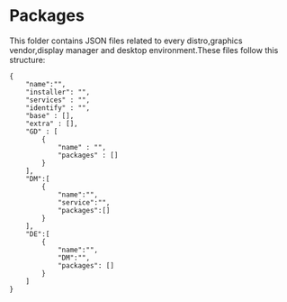 # Packages
This folder contains JSON files related to every distro,graphics vendor,display manager and desktop environment.These files follow this structure:

```
{
    "name":"",
    "installer": "",
    "services" : "",
    "identify" : "",
    "base" : [],
    "extra" : [],
    "GD" : [
        {
            "name" : "",
            "packages" : []
        }
    ],
    "DM":[
        {
            "name":"",
            "service":"",
            "packages":[]
        }
    ],
    "DE":[
        {
            "name":"",
            "DM":"",
            "packages": []
        }
    ]
}

```